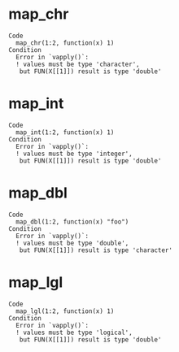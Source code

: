 # map_chr

    Code
      map_chr(1:2, function(x) 1)
    Condition
      Error in `vapply()`:
      ! values must be type 'character',
       but FUN(X[[1]]) result is type 'double'

# map_int

    Code
      map_int(1:2, function(x) 1)
    Condition
      Error in `vapply()`:
      ! values must be type 'integer',
       but FUN(X[[1]]) result is type 'double'

# map_dbl

    Code
      map_dbl(1:2, function(x) "foo")
    Condition
      Error in `vapply()`:
      ! values must be type 'double',
       but FUN(X[[1]]) result is type 'character'

# map_lgl

    Code
      map_lgl(1:2, function(x) 1)
    Condition
      Error in `vapply()`:
      ! values must be type 'logical',
       but FUN(X[[1]]) result is type 'double'

